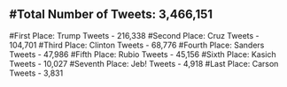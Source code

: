 #Total Number of Tweets: 3,466,151 
---
#First Place: Trump Tweets - 216,338
#Second Place: Cruz Tweets - 104,701
#Third Place: Clinton Tweets - 68,776
#Fourth Place: Sanders Tweets - 47,986
#Fifth Place: Rubio Tweets - 45,156
#Sixth Place: Kasich Tweets - 10,027
#Seventh Place: Jeb! Tweets - 4,918
#Last Place: Carson Tweets - 3,831
